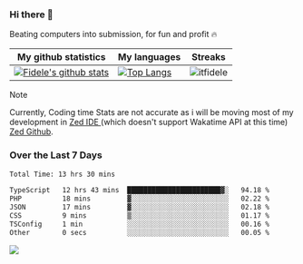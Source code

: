 ### Hi there 👋
<p>Beating computers into submission, for fun and profit 🔥</p>

|My github statistics|My languages|Streaks|
|-|-|-|
|[![Fidele's github stats](https://github-readme-stats.vercel.app/api?username=itfidele&count_private=true&show_icons=true&theme=dark&hide_title=true)](https://github.com/itfidele)|[![Top Langs](https://github-readme-stats.vercel.app/api/top-langs/?username=itfidele&show_icons=true&langs_count=8&theme=dark&layout=compact&hide_title=true)](https://github.com/itfidele)|![itfidele](https://github-readme-streak-stats.herokuapp.com/?user=itfidele&theme=dark)

> [!NOTE]  
> Currently, Coding time Stats are not accurate as i will be moving most of my development in <a href="https://zed.dev" target="_blank"> Zed IDE </a> (which doesn't support Wakatime API at this time) <a href="https://github.com/zed-industries/zed">Zed Github</a>.

### Over the Last 7 Days
<!--START_SECTION:waka-->

```txt
Total Time: 13 hrs 30 mins

TypeScript   12 hrs 43 mins  ███████████████████████▓░   94.18 %
PHP          18 mins         ▓░░░░░░░░░░░░░░░░░░░░░░░░   02.22 %
JSON         17 mins         ▓░░░░░░░░░░░░░░░░░░░░░░░░   02.18 %
CSS          9 mins          ▒░░░░░░░░░░░░░░░░░░░░░░░░   01.17 %
TSConfig     1 min           ░░░░░░░░░░░░░░░░░░░░░░░░░   00.16 %
Other        0 secs          ░░░░░░░░░░░░░░░░░░░░░░░░░   00.05 %
```

<!--END_SECTION:waka-->



![](https://komarev.com/ghpvc/?username=itfidele)
